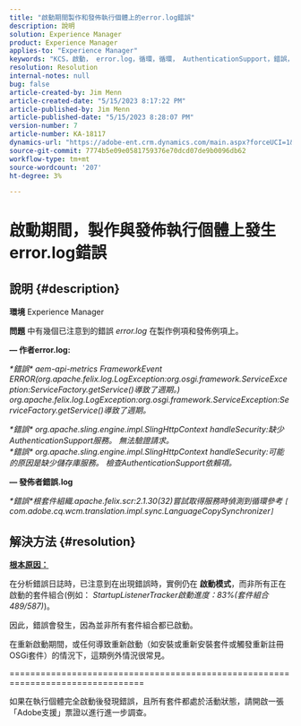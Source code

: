```yaml
---
title: "啟動期間製作和發佈執行個體上的error.log錯誤"
description: 說明
solution: Experience Manager
product: Experience Manager
applies-to: "Experience Manager"
keywords: "KCS，啟動， error.log，循環，循環， AuthenticationSupport，錯誤， Author實例， Publish實例， FAQ"
resolution: Resolution
internal-notes: null
bug: false
article-created-by: Jim Menn
article-created-date: "5/15/2023 8:17:22 PM"
article-published-by: Jim Menn
article-published-date: "5/15/2023 8:28:07 PM"
version-number: 7
article-number: KA-18117
dynamics-url: "https://adobe-ent.crm.dynamics.com/main.aspx?forceUCI=1&pagetype=entityrecord&etn=knowledgearticle&id=0ad31c7e-5df3-ed11-8848-6045bd006079"
source-git-commit: 7774b5e09e0581759376e70dcd07de9b0096db62
workflow-type: tm+mt
source-wordcount: '207'
ht-degree: 3%

---
```


# 啟動期間，製作與發佈執行個體上發生error.log錯誤

## 說明 {#description}


<b>環境</b>
Experience Manager

<b>問題</b>
中有幾個已注意到的錯誤 *error.log* 在製作例項和發佈例項上。

<b> — 作者error.log:</b>

*\*錯誤\* aem-api-metrics FrameworkEvent ERROR(org.apache.felix.log.LogException:org.osgi.framework.ServiceException:ServiceFactory.getService()導致了週期。)
<br>org.apache.felix.log.LogException:org.osgi.framework.ServiceException:ServiceFactory.getService()導致了週期。*



*\*錯誤\* org.apache.sling.engine.impl.SlingHttpContext handleSecurity:缺少AuthenticationSupport服務。 無法驗證請求。
<br>\*錯誤\* org.apache.sling.engine.impl.SlingHttpContext handleSecurity:可能的原因是缺少儲存庫服務。 檢查AuthenticationSupport依賴項。*



<b> — 發佈者錯誤.log</b>

*\*錯誤\*根套件組織.apache.felix.scr:2.1.30(32)嘗試取得服務時偵測到循環參考 `[` com.adobe.cq.wcm.translation.impl.sync.LanguageCopySynchronizer`]`*






## 解決方法 {#resolution}


<u><b>根本原因：</b></u>

在分析錯誤日誌時，已注意到在出現錯誤時，實例仍在 <b>啟動模式</b>，而非所有正在啟動的套件組合(例如： *StartupListenerTracker啟動進度：83%(套件組合489/587)*)。

因此，錯誤會發生，因為並非所有套件組合都已啟動。

在重新啟動期間，或任何導致重新啟動（如安裝或重新安裝套件或觸發重新註冊OSGi套件）的情況下，這類例外情況很常見。



================================================================================

如果在執行個體完全啟動後發現錯誤，且所有套件都處於活動狀態，請開啟一張「Adobe支援」票證以進行進一步調查。
